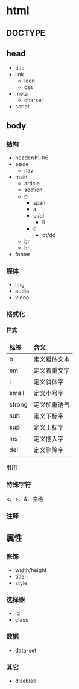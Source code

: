 # html

## DOCTYPE

## head

* title
* link
  * icon
  * css
* meta
  * charset
* script

## body

### 结构

* header/h1-h6
* aside
  * nav
* main
  * article
  * section
  * p
    * span
    * a
    * ul/ol
      * li
    * dl
      * dt/dd
  * br
  * hr
* footer

### 媒体

* img
* audio
* video

### 格式化

#### 样式

| 标签 | 含义 |
|:--|:--|
| b | 定义粗体文本 |
|em | 定义着重文字|
|i | 定义斜体字|
|small |定义小号字|
|strong | 定义加重语气|
|sub | 定义下标字|
|sup | 定义上标字|
|ins | 定义插入字|
|del | 定义删除字|

#### 引用

### 特殊字符

<、>、&、空格

### 注释
<!-- 这是注释 -->

## 属性

### 修饰

* width/height
* title
* style

### 选择器

* id
* class

### 数据

* data-set

### 其它

* disabled
